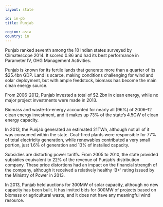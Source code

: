 ```yaml
---
layout: state

id: in-pb
title: Punjab

region: asia
country: in
---
```

Punjab ranked seventh among the 10 Indian states surveyed by Climatescope 2014. It scored 0.86 and had its best performance in Parameter IV, GHG Management Activities.

Punjab is known for its fertile lands that generate more than a quarter of its $25.4bn GDP. Land is scarce, making conditions challenging for wind and solar deployment, but with ample feedstock, biomass has become the main clean energy source.

From 2006-2012, Punjab invested a total of $2.2bn in clean energy, while no major project investments were made in 2013.

Biomass and waste-to-energy accounted for nearly all (96%) of 2006–12 clean energy investment, and it makes up 73% of the state’s 4.5GW of clean energy capacity.

In 2013, the Punjab generated an estimated 21TWh, although not all of it was consumed within the state. Coal-fired plants were responsible for 77% of total electricity generation, while renewables contributed a very small portion, just 1.6% of generation and 13% of installed capacity.

Subsidies are distorting power tariffs. From 2005 to 2010, the state provided subsidies equivalent to 22% of the revenue of Punjab’s distribution company. These price distortions had an impact on the financial strength of the company, although it received a relatively healthy ‘B+’ rating issued by the Ministry of Power in 2013.

In 2013, Punjab held auctions for 300MW of solar capacity, although no new capacity has been built. It has invited bids for 300MW of projects based on biomass or agricultural waste, and it does not have any meaningful wind resource.